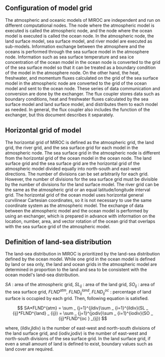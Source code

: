 
## Configuration of model grid

The atmospheric and oceanic models of MIROC are independent and run on different computational nodes.
The node where the atmospheric model is executed is called the atmospheric node, and the node where the ocean model is executed is called the ocean node.
In the atmospheric node, the land surface model, sea surface model, and river model are executed as sub-models. 
Information exchange between the atmosphere and the oceans is performed through the sea surface model in the atmosphere node.
Information such as sea surface temperature and sea ice concentration of the ocean model in the ocean node is converted to the grid of the sea surface model so that it can be treated as a boundary condition of the model in the atmosphere node.
On the other hand, the heat, freshwater, and momentum fluxes calculated on the grid of the sea surface model in the atmospheric node are converted to the grid of the ocean model and sent to the ocean node.
These series of data communication and conversion are done by the exchanger.
The flux coupler stores data such as boundary conditions, heat and freshwater fluxes calculated by the sea surface model and land surface model, and distributes them to each model as needed.
In general, the flux coupler also includes the function of the exchanger, but this document describes it separately.

## Horizontal grid of model

The horizontal grid of MIROC is defined as the atmospheric grid, the land grid, the river grid, and the sea surface grid for each model in the atmospheric node.
The sea surface grid in the atmospheric node is different from the horizontal grid of the ocean model in the ocean node. 
The land surface grid and the sea surface grid are the horizontal grid of the atmospheric model divided equally into north-south and east-west directions.
The number of divisions can be set arbitrarily for each grid.
However, the number of divisions for the sea surface grid must be divisible by the number of divisions for the land surface model.
The river grid can be the same as the atmospheric grid or an equal latitude/longitude interval grid. The horizontal grid of the ocean model uses horizontal general curvilinear Cartesian coordinates, so it is not necessary to use the same coordinate system as the atmospheric model.
The exchange of data between the atmospheric model and the ocean model is performed by using an exchanger, which is prepared in advance with information on the location, number, area, and vector rotation of the ocean grid that overlaps with the sea surface grid of the atmospheric model.

## Definition of land-sea distribution

The land-sea distribution in MIROC is prioritized by the land-sea distribution defined by the ocean model.
While one grid in the ocean model is defined by land or sea only, the land and ocean grids in the atmospheric model are determined in proportion to the land and sea to be consistent with the ocean model's land-sea distribution.

$SA$ : area of the atmospheric grid, $SL _ {ij}$ : area of the land grid, $SO _ {ij}$ : area of the sea surface grid, $FLND^{atm}$, $FLND^{land} _ {ij}$, $FLND^{oc} _ {ij}$ : percentage of land surface is occupied by each grid. Then, following equation is satisfied.

$$ SA*FLND^{atm} = \sum _ {j=1}^{jldiv}\sum _ {i=1}^{ildiv}(SL _ {ij}*FLND^{land} _ {ij}) = \sum _ {j=1}^{jodiv}\sum _ {i=1}^{iodiv}(SO _ {ij}*FLND^{oc } _{ij}) $$

where, (ildiv,jldiv) is the number of east-west and north-south divisions of the land surface grid, and (iodiv,jodiv) is the number of east-west and north-south divisions of the sea surface grid.
In the land surface grid, if even a small amount of land is defined to exist, boundary values such as land cover are required.
